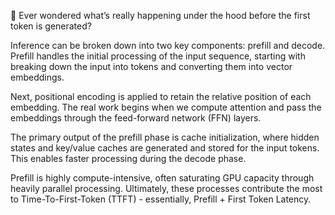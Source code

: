 🚀 Ever wondered what’s really happening under the hood before the first token is generated?

Inference can be broken down into two key components: prefill and decode. Prefill handles the initial processing of the input sequence, starting with breaking down 
the input into tokens and converting them into vector embeddings.

Next, positional encoding is applied to retain the relative position of each embedding. The real work begins when we compute attention and pass the embeddings through 
the feed-forward network (FFN) layers.

The primary output of the prefill phase is cache initialization, where hidden states and key/value caches are generated and stored for the input tokens. This enables 
faster processing during the decode phase.

Prefill is highly compute-intensive, often saturating GPU capacity through heavily parallel processing. Ultimately, these processes contribute the most to 
Time-To-First-Token (TTFT) - essentially, Prefill + First Token Latency.
